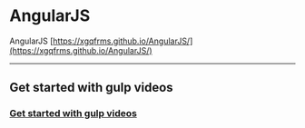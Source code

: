 # AngularJS
AngularJS
[https://xgqfrms.github.io/AngularJS/](https://xgqfrms.github.io/AngularJS/)
***
## Get started with gulp videos
### [Get started with gulp videos](https://www.youtube.com/watch?v=DkRoa2LooNM&list=PLRk95HPmOM6PN-G1xyKj9q6ap_dc9Yckm&index=1)
### [](https://www.youtube.com/watch?v=78_iyqT-qT8&index=2&list=PLRk95HPmOM6PN-G1xyKj9q6ap_dc9Yckm)
### []()
### []()
